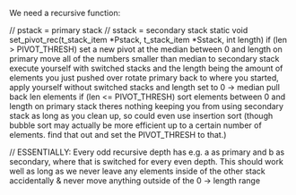 We need a recursive function:

// pstack = primary stack
// sstack = secondary stack
static void set_pivot_rec(t_stack_item *Pstack, t_stack_item *Sstack, int length)
	if (len > PIVOT_THRESH)
		set a new pivot at the median between 0 and length on primary
		move all of the numbers smaller than median to secondary stack
		execute yourself with switched stacks and the length being the amount of
			elements you just pushed over
		rotate primary back to where you started,
		apply yourself without switched stacks and length set to 0 -> median
		pull back len elements
	if (len <= PIVOT_THRESH)
		sort elements between 0 and length on primary stack
		theres nothing keeping you from using secondary stack as long as
			you clean up, so could even use insertion sort (though bubble
			sort may actually be more efficient up to a certain number of
			elements. find that out and set the PIVOT_THRESH to that.)

// ESSENTIALLY:
Every odd recursive depth has e.g. a as primary and b as secondary, where
	that is switched for every even depth.
	This should work well as long as we never leave any elements inside of the
	other stack accidentally & never move anything outside of the 0 -> length range